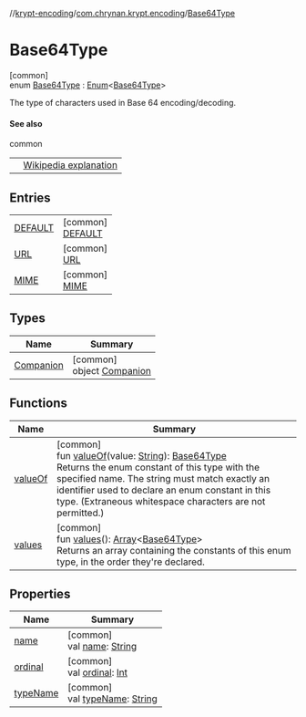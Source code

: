 //[krypt-encoding](../../../index.md)/[com.chrynan.krypt.encoding](../index.md)/[Base64Type](index.md)

# Base64Type

[common]\
enum [Base64Type](index.md) : [Enum](https://kotlinlang.org/api/latest/jvm/stdlib/kotlin/-enum/index.html)&lt;[Base64Type](index.md)&gt; 

The type of characters used in Base 64 encoding/decoding.

#### See also

common

| | |
|---|---|
|  | [Wikipedia explanation](https://en.wikipedia.org/wiki/Base64) |

## Entries

| | |
|---|---|
| [DEFAULT](-d-e-f-a-u-l-t/index.md) | [common]<br>[DEFAULT](-d-e-f-a-u-l-t/index.md) |
| [URL](-u-r-l/index.md) | [common]<br>[URL](-u-r-l/index.md) |
| [MIME](-m-i-m-e/index.md) | [common]<br>[MIME](-m-i-m-e/index.md) |

## Types

| Name | Summary |
|---|---|
| [Companion](-companion/index.md) | [common]<br>object [Companion](-companion/index.md) |

## Functions

| Name | Summary |
|---|---|
| [valueOf](value-of.md) | [common]<br>fun [valueOf](value-of.md)(value: [String](https://kotlinlang.org/api/latest/jvm/stdlib/kotlin/-string/index.html)): [Base64Type](index.md)<br>Returns the enum constant of this type with the specified name. The string must match exactly an identifier used to declare an enum constant in this type. (Extraneous whitespace characters are not permitted.) |
| [values](values.md) | [common]<br>fun [values](values.md)(): [Array](https://kotlinlang.org/api/latest/jvm/stdlib/kotlin/-array/index.html)&lt;[Base64Type](index.md)&gt;<br>Returns an array containing the constants of this enum type, in the order they're declared. |

## Properties

| Name | Summary |
|---|---|
| [name](-m-i-m-e/index.md#-372974862%2FProperties%2F-495624252) | [common]<br>val [name](-m-i-m-e/index.md#-372974862%2FProperties%2F-495624252): [String](https://kotlinlang.org/api/latest/jvm/stdlib/kotlin/-string/index.html) |
| [ordinal](-m-i-m-e/index.md#-739389684%2FProperties%2F-495624252) | [common]<br>val [ordinal](-m-i-m-e/index.md#-739389684%2FProperties%2F-495624252): [Int](https://kotlinlang.org/api/latest/jvm/stdlib/kotlin/-int/index.html) |
| [typeName](type-name.md) | [common]<br>val [typeName](type-name.md): [String](https://kotlinlang.org/api/latest/jvm/stdlib/kotlin/-string/index.html) |
